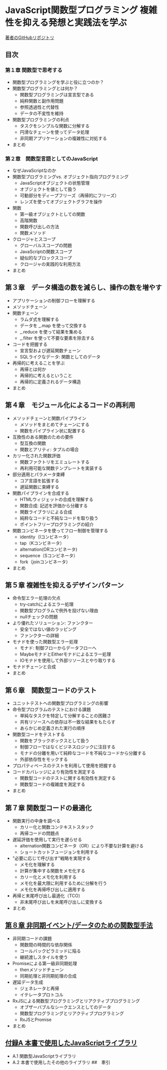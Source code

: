 # JavaScript関数型プログラミング 複雑性を抑える発想と実践法を学ぶ

[著者のGitHubリポジトリ](https://github.com/luijar/functional-programming-js)

## 目次
### 第１章 関数型で思考する
- 関数型プログラミングを学ぶと役に立つのか？<br>
- 関数型プログラミングとは何か？
  - 関数型プログラミングは宣言型である
  - 純粋関数と副作用問題
  - 参照透過性と代替性
  - データの不変性を維持
- 関数型プログラミングの利点
  - タスクをシンプルな関数に分解する
  - 円滑なチェーンを使ってデータ処理
  - 非同期アプリケーションの複雑性に対処する
- まとめ
### 第２章　関数型言語としてのJavaScript
- なぜJavaScriptなのか
- 関数型プログラミングvs. オブジェクト指向プログラミング
  - JavaScriptオブジェクトの状態管理
  - オブジェクトを値として扱う
  - 可動部分をディープフリーズ（再帰的にフリーズ）
  - レンズを使ってオブジェクトグラフを操作
- 関数
  - 第一級オブジェクトとしての関数
  - 高階関数
  - 関数呼び出しの方法
  - 関数メソッド
- クロージャとスコープ
  - グローバルスコープの問題
  - JavaScriptの関数スコープ
  - 疑似的なブロックスコープ
  - クロージャの実践的な利用方法
- まとめ
## 第３章　データ構造の数を減らし、操作の数を増やす
- アプリケーションの制御フローを理解する
- メソッドチェーン
- 関数チェーン
  - ラムダ式を理解する
  - データを _.map を使って交換する
  - _.reduce を使って結果を集める
  - _.filter を使って不要な要素を除去する
- コードを把握する
  - 宣言型および遅延関数チェーン
  - SQLライクなデータ: 関数としてのデータ
- 再帰的に考えることを学ぶ
  - 再帰とは何か
  - 再帰的に考えるということ
  - 再帰的に定義されるデータ構造
- まとめ
## 第４章　モジュール化によるコードの再利用
- メソッドチェーンと関数パイプライン
  - メソッドをまとめてチェーンにする
  - 関数をパイプライン状に配置する
- 互換性のある関数のための要件
  - 型互換の関数
  - 関数とアリティ: タプルの場合
- カリー化された関数評価
  - 関数ファクトリをエミュレートする
  - 再利用可能な関数テンプレートを実装する
- 部分適用とパラメータ束縛
  - コア言語を拡張する
  - 遅延関数に束縛する
- 関数パイプラインを合成する
  - HTMLウィジェットの合成を理解する
  - 関数合成: 記述を評価から分離する
  - 関数ライブラリによる合成
  - 純粋なコードと不純なコードを取り扱う
  - ポイントフリープログラミングの紹介
- 関数コンビネータを使ってフロー制御を管理する
  - identity（Iコンビネータ）
  - tap（Kコンビネータ）
  - alternation(ORコンビネータ)
  - sequence（Sコンビネータ）
  - fork（joinコンビネータ）
- まとめ
## 第５章 複雑性を抑えるデザインパターン
- 命令型エラー処理の欠点
  - try-catchによるエラー処理
  - 関数型プログラムで例外を投げない理由
  - nullチェックの問題
- より優れたソリューション: ファンクター
  - 安全ではない値のラッピング
  - ファンクターの詳細
- モナドを使った関数型エラー処理
  - モナド: 制御フローからデータフローへ
  - MaybeモナドとEitherモナドによるエラー処理
  - IOモナドを使用して外部リソースとやり取りする
- モナドチェーンと合成
- まとめ
## 第６章　関数型コードのテスト
- ユニットテストへの関数型プログラミングの影響
- 命令型プログラムのテストにおける課題
  - 単純なタスクを特定して分解することの困難さ
  - 共有リソースへの依存は不一致な結果をもたらす
  - あらかじめ定義された実行の順序
- 関数型コードをテストする
  - 関数をブラックボックスとして扱う
  - 制御フローではなくビジネスロジックに注目する
  - モナドの分離を用いて純粋なコードを不純なコードから分離する
  - 外部依存性をモックする
- プロパティベースのテストを利用して使用を把握する
- コードカバレッジにより有効性を測定する
  - 関数型コードのテストに関する有効性を測定する
  - 関数型コードの複雑度を測定する
- まとめ
## 第７章 関数型コードの最適化
- 関数実行の中身を調べる
  - カリー化と関数コンテキストスタック
  - 再帰コードの問題点
- 遅延評価を使用して実行を遅らせる
  - alternation関数コンビネータ（OR）により不要な計算を避ける
  - ショートカットフュージョンを利用する
- "必要に応じて呼び出す"戦略を実現する
  - メモ化を理解する
  - 計算が集中する関数をメモ化する
  - カリー化とメモ化を利用する
  - メモ化を最大限に利用するために分解を行う
  - メモ化を再帰呼び出しに適用する
- 再帰と末尾呼び出し最適化（TCO）
  - 非末尾呼び出しを末尾呼び出しに変換する
- まとめ
## [第８章 非同期イベント/データのための関数型手法](08/)
- 非同期コードの課題
  - 関数間の時間的な依存関係
  - コールバックピラミッドに陥る
  - 継続渡しスタイルを使う
- Promiseによる第一級非同期処理
  - thenメソッドチェーン
  - 同期処理と非同期処理の合成
- 遅延データ生成
  - ジェネレータと再帰
  - イテレータプロトコル
- RxJSによる関数型プログラミングとリアクティブプログラミング
  - オブザーバブルなシークエンスとしてのデータ
  - 関数型プログラミングとリアクティブプログラミング
  - RxJSとPromise
- まとめ
## [付録A 本書で使用したJavaScriptライブラリ](付録A/)
- A.1 関数型JavaScriptライブラリ
- A.2 本書で使用したその他のライブラリ
##　牽引
